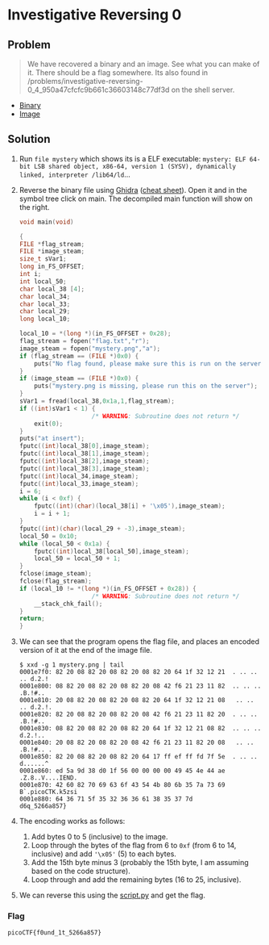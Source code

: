 # Investigative Reversing 0

## Problem

> We have recovered a binary and an image. See what you can make of it. There should be a flag somewhere. Its also found in /problems/investigative-reversing-0_4_950a47cfcfc9b661c36603148c77df3d on the shell server.

* [Binary](./mystery)
* [Image](./mystery.png)

## Solution

1. Run `file mystery` which shows its is a ELF executable: `mystery: ELF 64-bit LSB shared object, x86-64, version 1 (SYSV), dynamically linked, interpreter /lib64/ld`...
2. Reverse the binary file using [Ghidra](https://ghidra-sre.org/) ([cheat sheet](https://ghidra-sre.org/CheatSheet.html)). Open it and in the symbol tree click on main. The decompiled main function will show on the right.

    ```c++
    void main(void)

    {
    FILE *flag_stream;
    FILE *image_steam;
    size_t sVar1;
    long in_FS_OFFSET;
    int i;
    int local_50;
    char local_38 [4];
    char local_34;
    char local_33;
    char local_29;
    long local_10;

    local_10 = *(long *)(in_FS_OFFSET + 0x28);
    flag_stream = fopen("flag.txt","r");
    image_steam = fopen("mystery.png","a");
    if (flag_stream == (FILE *)0x0) {
        puts("No flag found, please make sure this is run on the server");
    }
    if (image_steam == (FILE *)0x0) {
        puts("mystery.png is missing, please run this on the server");
    }
    sVar1 = fread(local_38,0x1a,1,flag_stream);
    if ((int)sVar1 < 1) {
                        /* WARNING: Subroutine does not return */
        exit(0);
    }
    puts("at insert");
    fputc((int)local_38[0],image_steam);
    fputc((int)local_38[1],image_steam);
    fputc((int)local_38[2],image_steam);
    fputc((int)local_38[3],image_steam);
    fputc((int)local_34,image_steam);
    fputc((int)local_33,image_steam);
    i = 6;
    while (i < 0xf) {
        fputc((int)(char)(local_38[i] + '\x05'),image_steam);
        i = i + 1;
    }
    fputc((int)(char)(local_29 + -3),image_steam);
    local_50 = 0x10;
    while (local_50 < 0x1a) {
        fputc((int)local_38[local_50],image_steam);
        local_50 = local_50 + 1;
    }
    fclose(image_steam);
    fclose(flag_stream);
    if (local_10 != *(long *)(in_FS_OFFSET + 0x28)) {
                        /* WARNING: Subroutine does not return */
        __stack_chk_fail();
    }
    return;
    }
    ```

3. We can see that the program opens the flag file, and places an encoded version of it at the end of the image file.

    ```
    $ xxd -g 1 mystery.png | tail
    0001e7f0: 82 20 08 82 20 08 82 20 08 82 20 64 1f 32 12 21  . .. .. .. d.2.!
    0001e800: 08 82 20 08 82 20 08 82 20 08 42 f6 21 23 11 82  .. .. .. .B.!#..
    0001e810: 20 08 82 20 08 82 20 08 82 20 64 1f 32 12 21 08   .. .. .. d.2.!.
    0001e820: 82 20 08 82 20 08 82 20 08 42 f6 21 23 11 82 20  . .. .. .B.!#.. 
    0001e830: 08 82 20 08 82 20 08 82 20 64 1f 32 12 21 08 82  .. .. .. d.2.!..
    0001e840: 20 08 82 20 08 82 20 08 42 f6 21 23 11 82 20 08   .. .. .B.!#.. .
    0001e850: 82 20 08 82 20 08 82 20 64 17 ff ef ff fd 7f 5e  . .. .. d......^
    0001e860: ed 5a 9d 38 d0 1f 56 00 00 00 00 49 45 4e 44 ae  .Z.8..V....IEND.
    0001e870: 42 60 82 70 69 63 6f 43 54 4b 80 6b 35 7a 73 69  B`.picoCTK.k5zsi
    0001e880: 64 36 71 5f 35 32 36 36 61 38 35 37 7d           d6q_5266a857}
    ```

4. The encoding works as follows:

    1. Add bytes 0 to 5 (inclusive) to the image.
    2. Loop through the bytes of the flag from 6 to `0xf` (from 6 to 14, inclusive) and add `'\x05'` (5) to each bytes.
    3. Add the 15th byte minus 3 (probably the 15th byte, I am assuming based on the code structure).
    4. Loop through and add the remaining bytes (16 to 25, inclusive).

5. We can reverse this using the [script.py](script.py) and get the flag.

### Flag

`picoCTF{f0und_1t_5266a857}`
